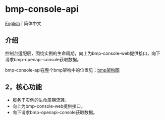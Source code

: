 # bmp-console-api

[English](README.md) | 简体中文


## 介绍

控制台适配层，围绕实例的生命周期，向上为bmp-console-web提供接口，向下请求bmp-openapi-console获取数据。

bmp-console-api在整个bmp架构中的位置见：[bmp架构图](../bmp-scheduler/README.zh-CN.md)



## 2，核心功能

- 服务于实例的生命周期流转。
- 向上为bmp-console-web提供接口。
- 向下请求bmp-openapi-console获取数据。

